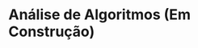 # Análise de Algoritmos (Em Construção)

<!-- ## Listas

#### Prova 01
* [Lista 01](aa_files/listas/01/lista01AA.pdf)
* [Lista 03](aa_files/listas/03/lista03AA.pdf)


#### Prova 02
* [Lista 02](aa_files/listas/02/lista02AA.pdf)
* [Lista 04](aa_files/listas/04/lista04AA.pdf) -->
